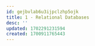 ```yaml
---
id: gejbvlab6u3ijpclzhp5ojk
title: 1 - Relational Databases
desc: ''
updated: 1702291231594
created: 1700911765443
---
```

